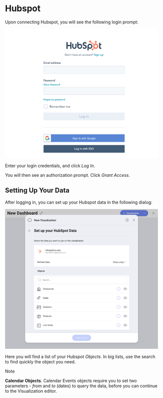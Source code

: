 # Hubspot

Upon connecting Hubspot, you will see the following login prompt:

<img src="images/hubspot-login.png" alt="Hubspot login prompt" class="responsive-img"/>

Enter your login credentials, and click _Log In_.

You will then see an authorization prompt. Click _Grant Access_.

## Setting Up Your Data

After logging in, you can set up your Hubspot data in the following dialog:

<img src="images/set-up-data-hubspot.png" alt="Set up your data dialog" class="responsive-img"/>

Here you will find a list of your Hubspot _Objects_. In big lists, use the search to find quickly the object you need.

>[!NOTE]
>**Calendar Objects**.
>Calendar Events objects require you to set two parameters - _from_ and _to_ (dates) to query the data, before you can continue to the Visualization editor. 

